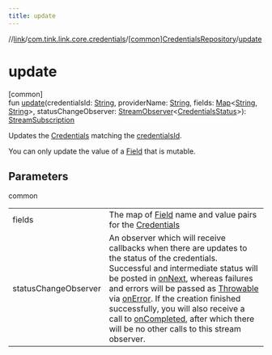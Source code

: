 ```yaml
---
title: update
---
```

//[link](../../../index.html)/[com.tink.link.core.credentials](../index.html)/[[common]CredentialsRepository](index.html)/[update](update.html)



# update



[common]\
fun [update](update.html)(credentialsId: [String](https://kotlinlang.org/api/latest/jvm/stdlib/kotlin/-string/index.html), providerName: [String](https://kotlinlang.org/api/latest/jvm/stdlib/kotlin/-string/index.html), fields: [Map](https://kotlinlang.org/api/latest/jvm/stdlib/kotlin.collections/-map/index.html)&lt;[String](https://kotlinlang.org/api/latest/jvm/stdlib/kotlin/-string/index.html), [String](https://kotlinlang.org/api/latest/jvm/stdlib/kotlin/-string/index.html)&gt;, statusChangeObserver: [StreamObserver](../../com.tink.service.streaming.publisher/[common]-stream-observer/index.html)&lt;[CredentialsStatus](../[common]-credentials-status/index.html)&gt;): [StreamSubscription](../../com.tink.service.streaming.publisher/[common]-stream-subscription/index.html)



Updates the [Credentials](../../com.tink.model.credentials/[common]-credentials/index.html) matching the [credentialsId](update.html).



You can only update the value of a [Field](../../com.tink.model.misc/[common]-field/index.html) that is mutable.



## Parameters


common

| | |
|---|---|
| fields | The map of [Field](../../com.tink.model.misc/[common]-field/index.html) name and value pairs for the [Credentials](../../com.tink.model.credentials/[common]-credentials/index.html) |
| statusChangeObserver | An observer which will receive callbacks when there are updates to the status of the credentials. Successful and intermediate status will be posted in [onNext](../../com.tink.service.streaming.publisher/[common]-stream-observer/on-next.html), whereas failures and errors will be passed as [Throwable](https://kotlinlang.org/api/latest/jvm/stdlib/kotlin/-throwable/index.html) via [onError](../../com.tink.service.streaming.publisher/[common]-stream-observer/on-error.html). If the creation finished successfully, you will also receive a call to [onCompleted](../../com.tink.service.streaming.publisher/[common]-stream-observer/on-completed.html), after which there will be no other calls to this stream observer. |





